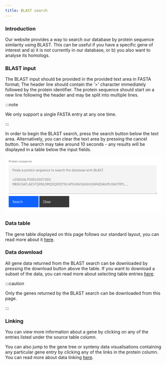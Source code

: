 ```yaml
---
title: BLAST search
---
```


### Introduction

Our website provides a way to search our database by protein sequence similarity using BLAST. This can be useful if you have a specific gene of interest and a) it is not currently in our database, or b) you also want to analyse its homologs.

### BLAST input

The BLAST input should be provided in the provided text area in FASTA format; The header line should contain the '>' character immediately followed by the protein identifier. The protein sequence should start on a new line following the header and may be split into multiple lines.

:::note

We only support a single FASTA entry at any one time.

:::

In order to begin the BLAST search, press the search button below the text area. Alternatively, you can clear the text area by pressing the cancel button. The search may take around 10 seconds - any results will be displayed in a table below the input fields.

![blast input](../../../assets/blast-input.png)

### Data table

The gene table displayed on this page follows our standard layout, you can read more about it [here](/#tables).

### Data download

All gene data returned from the BLAST search can be downloaded by pressing the download button above the table. If you want to download a subset of the data, you can read more about selecting table entries [here](/#filtering-and-selection).

:::caution

Only the genes returned by the BLAST search can be downloaded from this page.

:::

### Linking

You can view more information about a gene by clicking on any of the entries listed under the source table column.

You can also jump to the gene tree or synteny data visualisations containing any particular gene entry by clicking any of the links in the protein column. You can read more about data linking [here](/#linking).

